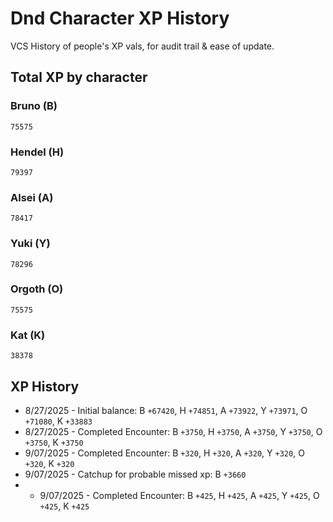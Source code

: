 # Dnd Character XP History
VCS History of people's XP vals, for audit trail & ease of update.

## Total XP by character

### Bruno (B)
`75575`

### Hendel (H)
`79397`

### Alsei (A)
`78417`
 
### Yuki (Y)
`78296`

### Orgoth (O)
`75575`

### Kat (K)
 `38378`

## XP History
- 8/27/2025 - Initial balance: B `+67420`, H `+74851`, A `+73922`, Y `+73971`, O `+71080`, K `+33883`
- 8/27/2025 - Completed Encounter: B `+3750`, H `+3750`, A `+3750`, Y `+3750`, O `+3750`, K `+3750`
- 9/07/2025 - Completed Encounter: B `+320`, H `+320`, A `+320`, Y `+320`, O `+320`, K `+320`
- 9/07/2025 - Catchup for probable missed xp: B `+3660`
- - 9/07/2025 - Completed Encounter: B `+425`, H `+425`, A `+425`, Y `+425`, O `+425`, K `+425`
